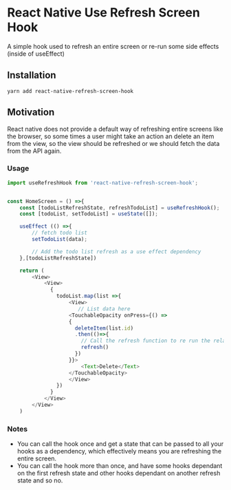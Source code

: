 # React Native Use Refresh Screen Hook

A simple hook used to refresh an entire screen or re-run some side effects (inside of useEffect)

## Installation
```
yarn add react-native-refresh-screen-hook
```

## Motivation

React native does not provide a default way of refreshing entire screens like the browser, so some times a user might take an action an delete an item from the view, so the view should be refreshed or we should fetch the data from the API again. 


### Usage
```js
import useRefreshHook from 'react-native-refresh-screen-hook';


const HomeScreen = () =>{
    const [todoListRefreshState, refreshTodoList] = useRefreshHook();
    const [todoList, setTodoList] = useState([]);

    useEffect (() =>{
        // fetch todo list
        setTodoList(data);

        // Add the todo list refresh as a use effect dependency
    },[todoListRefreshState])

    return (
        <View>
            <View>
              {
                todoList.map(list =>{
                    <View>
                       // List data here
                    <TouchableOpacity onPress={() =>
                    {
                      deleteItem(list.id)
                      .then(()=>{
                        // Call the refresh function to re run the related side effect
                        refresh()
                      })
                    }}>
                        <Text>Delete</Text>
                    </TouchableOpacity>
                    </View>
                })
              }
            </View>
        </View>
    )
```

### Notes
- You can call the hook once and get a state that can be passed to all your hooks as a dependency, which effectively means you are refreshing the entire screen.
- You can call the hook more than once, and have some hooks dependant on the first refresh state and other hooks dependant on another refresh state and so no.